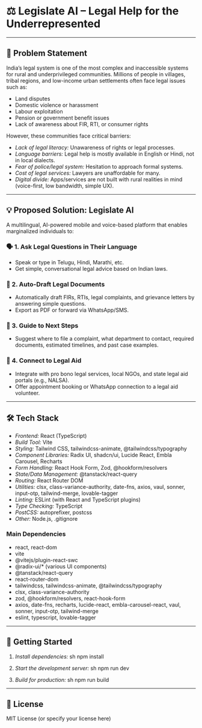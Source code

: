 # ⚖ Legislate AI – Legal Help for the Underrepresented

---

## 🧠 Problem Statement

India’s legal system is one of the most complex and inaccessible systems for rural and underprivileged communities. Millions of people in villages, tribal regions, and low-income urban settlements often face legal issues such as:

- Land disputes
- Domestic violence or harassment
- Labour exploitation
- Pension or government benefit issues
- Lack of awareness about FIR, RTI, or consumer rights

However, these communities face critical barriers:

- *Lack of legal literacy:* Unawareness of rights or legal processes.
- *Language barriers:* Legal help is mostly available in English or Hindi, not in local dialects.
- *Fear of police/legal system:* Hesitation to approach formal systems.
- *Cost of legal services:* Lawyers are unaffordable for many.
- *Digital divide:* Apps/services are not built with rural realities in mind (voice-first, low bandwidth, simple UX).

---

## 💡 Proposed Solution: Legislate AI

A multilingual, AI-powered mobile and voice-based platform that enables marginalized individuals to:

### 🗣 1. Ask Legal Questions in Their Language

- Speak or type in Telugu, Hindi, Marathi, etc.
- Get simple, conversational legal advice based on Indian laws.

### 📄 2. Auto-Draft Legal Documents

- Automatically draft FIRs, RTIs, legal complaints, and grievance letters by answering simple questions.
- Export as PDF or forward via WhatsApp/SMS.

### 🧭 3. Guide to Next Steps

- Suggest where to file a complaint, what department to contact, required documents, estimated timelines, and past case examples.

### 🤝 4. Connect to Legal Aid

- Integrate with pro bono legal services, local NGOs, and state legal aid portals (e.g., NALSA).
- Offer appointment booking or WhatsApp connection to a legal aid volunteer.

---

## 🛠 Tech Stack

- *Frontend:* React (TypeScript)
- *Build Tool:* Vite
- *Styling:* Tailwind CSS, tailwindcss-animate, @tailwindcss/typography
- *Component Libraries:* Radix UI, shadcn/ui, Lucide React, Embla Carousel, Recharts
- *Form Handling:* React Hook Form, Zod, @hookform/resolvers
- *State/Data Management:* @tanstack/react-query
- *Routing:* React Router DOM
- *Utilities:* clsx, class-variance-authority, date-fns, axios, vaul, sonner, input-otp, tailwind-merge, lovable-tagger
- *Linting:* ESLint (with React and TypeScript plugins)
- *Type Checking:* TypeScript
- *PostCSS:* autoprefixer, postcss
- *Other:* Node.js, .gitignore

### Main Dependencies

- react, react-dom
- vite
- @vitejs/plugin-react-swc
- @radix-ui/* (various UI components)
- @tanstack/react-query
- react-router-dom
- tailwindcss, tailwindcss-animate, @tailwindcss/typography
- clsx, class-variance-authority
- zod, @hookform/resolvers, react-hook-form
- axios, date-fns, recharts, lucide-react, embla-carousel-react, vaul, sonner, input-otp, tailwind-merge
- eslint, typescript, lovable-tagger

---

## 🚀 Getting Started

1. *Install dependencies:*
   sh
   npm install
   
2. *Start the development server:*
   sh
   npm run dev
   
3. *Build for production:*
   sh
   npm run build
   

---

## 📄 License

MIT License (or specify your license here)
